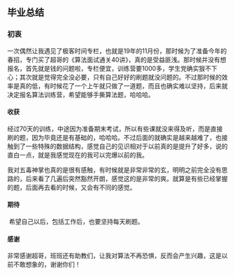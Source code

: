 ## 毕业总结

### 初衷

​		一次偶然让我遇见了极客时间专栏，也就是19年的11月份，那时候为了准备今年的春招，专门买了超哥的《算法面试通关40讲》，真的是受益匪浅。那时候并没有想报名，首先就是钱的问题啦，专栏便宜，训练营要1000多，学生党确实狠不下心；其次就是觉得完全没必要，只有自己好好的刷题就没问题的。不过那时候的效率是真的低，有时候花了一个上午就只做了一道题，而且也确实难以坚持，后来就决定报名算法训练营，希望能够手撕算法题，哈哈哈。

#### 收获

​		经过70天的训练，中途因为准备期末考试，所以有些课就没来得及听，而是直接刷的题，因为毕竟还是有基础的，哈哈哈。不过后面的就确实是越来越难了，也接触到了一些特殊的数据结构，感觉自己的见识相对于以前真的是提升了好多，说的直白一点，就是我感觉现在的我可以完爆以前的我。

​		我对五毒神掌也真的是很有感触，有时候就是非常非常的玄，明明之前完全没有思路的，后来看了几遍后突然豁然开朗，感觉这的是非常的爽。就算是有些已经掌握的题，后面再去看的时候，又会有不同的感觉。

#### 期待

​		希望自己以后，包括工作后，也要坚持每天刷题。

#### 感谢

​		非常感谢超哥，班班还有助教们，让我对算法不再恐惧，反而会产生兴趣，这是以前不敢想象的，谢谢你们！



